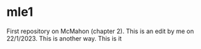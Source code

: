 # mle1
First repository on McMahon (chapter 2). This is an edit by me on 22/1/2023.
This is another way. This is it
